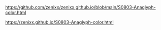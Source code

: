 https://github.com/zenixx/zenixx.github.io/blob/main/S0803-Anaglyph-color.html

https://zenixx.github.io/S0803-Anaglyph-color.html
